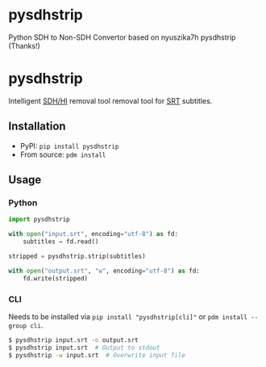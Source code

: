 # pysdhstrip
Python SDH to Non-SDH Convertor based on nyuszika7h pysdhstrip  (Thanks!)
# pysdhstrip

Intelligent [SDH/HI](https://en.wikipedia.org/wiki/Subtitles_for_the_deaf_or_hard-of-hearing) removal tool
removal tool for [SRT](https://en.wikipedia.org/wiki/SubRip#SubRip_file_format) subtitles.

## Installation

* PyPI: `pip install pysdhstrip`
* From source: `pdm install`

## Usage

### Python
```python
import pysdhstrip

with open("input.srt", encoding="utf-8") as fd:
    subtitles = fd.read()

stripped = pysdhstrip.strip(subtitles)

with open("output.srt", "w", encoding="utf-8") as fd:
    fd.write(stripped)
```

### CLI
Needs to be installed via `pip install "pysdhstrip[cli]"` or `pdm install --group cli`.

```sh
$ pysdhstrip input.srt -o output.srt
$ pysdhstrip input.srt  # Output to stdout
$ pysdhstrip -w input.srt  # Overwrite input file
```
